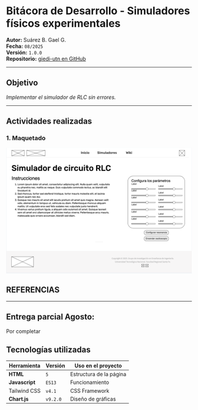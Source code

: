 # Bitácora de Desarrollo - Simuladores físicos experimentales

**Autor:** Suárez B. Gael G.  
**Fecha:** `08/2025`  
**Versión:** `1.0.0`  
**Repositorio:** [giedi-utn en GitHub](https://github.com/GIEDI-UTN/giedi-utn.github.io)

---

## Objetivo

_Implementar el simulador de RLC sin errores._

---

## Actividades realizadas

### 1. Maquetado

![alt text](image.png)

## REFERENCIAS

---

## Entrega parcial Agosto:

Por completar

## Tecnologías utilizadas

| Herramienta    | Versión  | Uso en el proyecto      |
| -------------- | -------- | ----------------------- |
| **HTML**       | `5`      | Estructura de la página |
| **Javascript** | `ES13`   | Funcionamiento          |
| Tailwind CSS   | `v4.1`   | CSS Framework           |
| **Chart.js**   | `v9.2.0` | Diseño de gráficas      |
